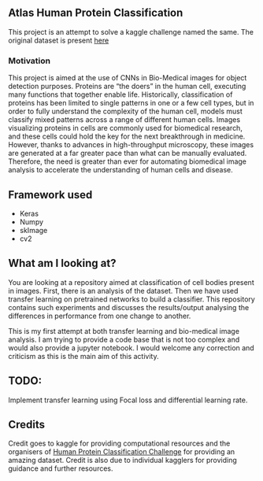 ## Atlas Human Protein Classification
This project is an attempt to solve a kaggle challenge named the same. The original dataset is present [here](https://www.kaggle.com/c/human-protein-atlas-image-classification/data)


### Motivation

This project is aimed at the use of CNNs in Bio-Medical images for object detection purposes.
Proteins are “the doers” in the human cell, executing many functions that together enable life. Historically, classification of proteins has been limited to single patterns in one or a few cell types, but in order to fully understand the complexity of the human cell, models must classify mixed patterns across a range of different human cells.
Images visualizing proteins in cells are commonly used for biomedical research, and these cells could hold the key for the next breakthrough in medicine. However, thanks to advances in high-throughput microscopy, these images are generated at a far greater pace than what can be manually evaluated. Therefore, the need is greater than ever for automating biomedical image analysis to accelerate the understanding of human cells and disease.


## Framework used
 - Keras
 - Numpy
 - skImage
 - cv2


## What am I looking at?

You are looking at a repository aimed at classification of cell bodies present in images. First, there is an analysis of the dataset. Then we have used transfer learning on pretrained networks to build a classifier. This repository contains such experiments and discusses the results/output analysing the differences in performance from one change to another.

This is my first attempt at both transfer learning and bio-medical image analysis. I am trying to provide a code base that is not too complex and would also provide a jupyter notebook. I would welcome any correction and criticism as this is the main aim of this activity.

## TODO:
Implement transfer learning using Focal loss and differential learning rate.

## Credits
Credit goes to kaggle for providing computational resources and the organisers of [Human Protein Classification Challenge](https://www.kaggle.com/c/human-protein-atlas-image-classification/data) for providing an amazing dataset. Credit is also due to individual kagglers for providing guidance and further resources.